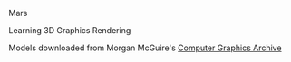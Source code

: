 Mars

Learning 3D Graphics Rendering

Models downloaded from Morgan McGuire's [Computer Graphics Archive](https://casual-effects.com/data)